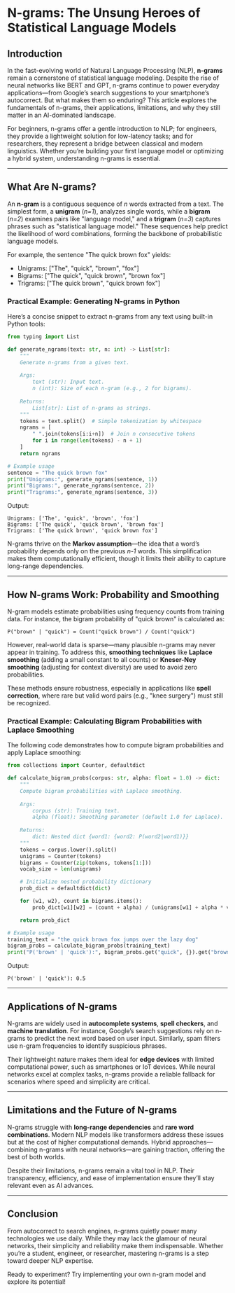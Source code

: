 
# **N-grams: The Unsung Heroes of Statistical Language Models**  

## **Introduction**  
In the fast-evolving world of Natural Language Processing (NLP), **n-grams** remain a cornerstone of statistical language modeling. Despite the rise of neural networks like BERT and GPT, n-grams continue to power everyday applications—from Google’s search suggestions to your smartphone’s autocorrect. But what makes them so enduring? This article explores the fundamentals of n-grams, their applications, limitations, and why they still matter in an AI-dominated landscape.  

For beginners, n-grams offer a gentle introduction to NLP; for engineers, they provide a lightweight solution for low-latency tasks; and for researchers, they represent a bridge between classical and modern linguistics. Whether you’re building your first language model or optimizing a hybrid system, understanding n-grams is essential.

---

## **What Are N-grams?**  
An **n-gram** is a contiguous sequence of *n* words extracted from a text. The simplest form, a **unigram** (*n=1*), analyzes single words, while a **bigram** (*n=2*) examines pairs like "language model," and a **trigram** (*n=3*) captures phrases such as "statistical language model." These sequences help predict the likelihood of word combinations, forming the backbone of probabilistic language models.  

For example, the sentence "The quick brown fox" yields:  
- Unigrams: ["The", "quick", "brown", "fox"]  
- Bigrams: ["The quick", "quick brown", "brown fox"]  
- Trigrams: ["The quick brown", "quick brown fox"]  

### **Practical Example: Generating N-grams in Python**  
Here’s a concise snippet to extract n-grams from any text using built-in Python tools:  

```python  
from typing import List  

def generate_ngrams(text: str, n: int) -> List[str]:  
    """  
    Generate n-grams from a given text.  
      
    Args:  
        text (str): Input text.  
        n (int): Size of each n-gram (e.g., 2 for bigrams).  
      
    Returns:  
        List[str]: List of n-grams as strings.  
    """  
    tokens = text.split()  # Simple tokenization by whitespace  
    ngrams = [  
        " ".join(tokens[i:i+n])  # Join n consecutive tokens  
        for i in range(len(tokens) - n + 1)  
    ]  
    return ngrams  

# Example usage  
sentence = "The quick brown fox"  
print("Unigrams:", generate_ngrams(sentence, 1))  
print("Bigrams:", generate_ngrams(sentence, 2))  
print("Trigrams:", generate_ngrams(sentence, 3))  
```  

Output:  
```  
Unigrams: ['The', 'quick', 'brown', 'fox']  
Bigrams: ['The quick', 'quick brown', 'brown fox']  
Trigrams: ['The quick brown', 'quick brown fox']  
```  

N-grams thrive on the **Markov assumption**—the idea that a word’s probability depends only on the previous *n-1* words. This simplification makes them computationally efficient, though it limits their ability to capture long-range dependencies.  

---  

## **How N-grams Work: Probability and Smoothing**  
N-gram models estimate probabilities using frequency counts from training data. For instance, the bigram probability of "quick brown" is calculated as:  
```  
P("brown" | "quick") = Count("quick brown") / Count("quick")  
```  
However, real-world data is sparse—many plausible n-grams may never appear in training. To address this, **smoothing techniques** like **Laplace smoothing** (adding a small constant to all counts) or **Kneser-Ney smoothing** (adjusting for context diversity) are used to avoid zero probabilities.  

These methods ensure robustness, especially in applications like **spell correction**, where rare but valid word pairs (e.g., "knee surgery") must still be recognized.  

### **Practical Example: Calculating Bigram Probabilities with Laplace Smoothing**  
The following code demonstrates how to compute bigram probabilities and apply Laplace smoothing:  

```python  
from collections import Counter, defaultdict  

def calculate_bigram_probs(corpus: str, alpha: float = 1.0) -> dict:  
    """  
    Compute bigram probabilities with Laplace smoothing.  
      
    Args:  
        corpus (str): Training text.  
        alpha (float): Smoothing parameter (default 1.0 for Laplace).  
      
    Returns:  
        dict: Nested dict {word1: {word2: P(word2|word1)}}  
    """  
    tokens = corpus.lower().split()  
    unigrams = Counter(tokens)  
    bigrams = Counter(zip(tokens, tokens[1:]))  
    vocab_size = len(unigrams)  

    # Initialize nested probability dictionary  
    prob_dict = defaultdict(dict)  

    for (w1, w2), count in bigrams.items():  
        prob_dict[w1][w2] = (count + alpha) / (unigrams[w1] + alpha * vocab_size)  

    return prob_dict  

# Example usage  
training_text = "the quick brown fox jumps over the lazy dog"  
bigram_probs = calculate_bigram_probs(training_text)  
print("P('brown' | 'quick'):", bigram_probs.get("quick", {}).get("brown", 0))  
```  

Output:  
```  
P('brown' | 'quick'): 0.5  
```  

---  

## **Applications of N-grams**  
N-grams are widely used in **autocomplete systems**, **spell checkers**, and **machine translation**. For instance, Google’s search suggestions rely on n-grams to predict the next word based on user input. Similarly, spam filters use n-gram frequencies to identify suspicious phrases.  

Their lightweight nature makes them ideal for **edge devices** with limited computational power, such as smartphones or IoT devices. While neural networks excel at complex tasks, n-grams provide a reliable fallback for scenarios where speed and simplicity are critical.  

---  

## **Limitations and the Future of N-grams**  
N-grams struggle with **long-range dependencies** and **rare word combinations**. Modern NLP models like transformers address these issues but at the cost of higher computational demands. Hybrid approaches—combining n-grams with neural networks—are gaining traction, offering the best of both worlds.  

Despite their limitations, n-grams remain a vital tool in NLP. Their transparency, efficiency, and ease of implementation ensure they’ll stay relevant even as AI advances.  

---  

## **Conclusion**  
From autocorrect to search engines, n-grams quietly power many technologies we use daily. While they may lack the glamour of neural networks, their simplicity and reliability make them indispensable. Whether you’re a student, engineer, or researcher, mastering n-grams is a step toward deeper NLP expertise.  

Ready to experiment? Try implementing your own n-gram model and explore its potential!  
